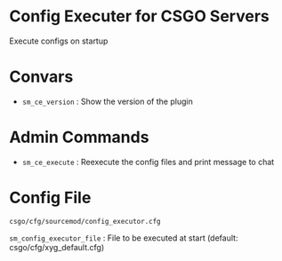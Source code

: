 # Config Executer for CSGO Servers
Execute configs on startup

# Convars
- `sm_ce_version` : Show the version of the plugin

# Admin Commands
- `sm_ce_execute` : Reexecute the config files and print message to chat

# Config File
`csgo/cfg/sourcemod/config_executor.cfg`

`sm_config_executor_file` : File to be executed at start (default: csgo/cfg/xyg_default.cfg)